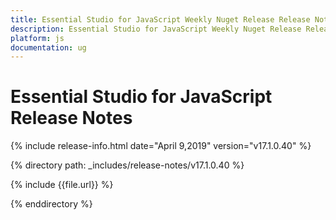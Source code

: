```yaml
---
title: Essential Studio for JavaScript Weekly Nuget Release Release Notes  
description: Essential Studio for JavaScript Weekly Nuget Release Release Notes  
platform: js
documentation: ug
---
```


# Essential Studio for JavaScript  Release Notes  

{% include release-info.html date="April 9,2019"  version="v17.1.0.40" %} 


{% directory path: _includes/release-notes/v17.1.0.40 %}

{% include {{file.url}} %}

{% enddirectory %}